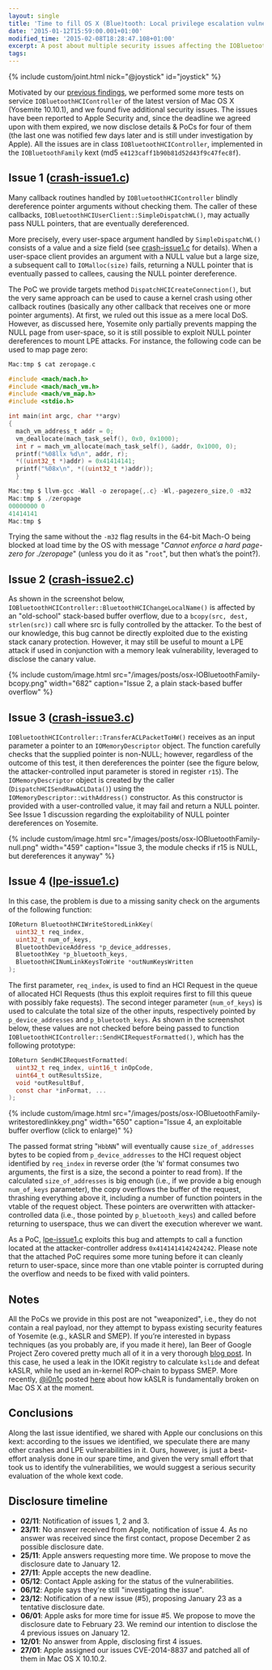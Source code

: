 ```yaml
---
layout: single
title: 'Time to fill OS X (Blue)tooth: Local privilege escalation vulnerabilities in Yosemite'
date: '2015-01-12T15:59:00.001+01:00'
modified_time: '2015-02-08T18:28:47.108+01:00'
excerpt: A post about multiple security issues affecting the IOBluetoothHCIController OS X kernel extension (Yosemite).
tags:
---
```


{% include custom/joint.html nick="@joystick" id="joystick" %}

Motivated by our
[previous findings](http://randomthoughts.greyhats.it/2014/10/osx-local-privilege-escalation.html),
we performed some more tests on service `IOBluetoothHCIController` of the latest
version of Mac OS X (Yosemite 10.10.1), and we found five additional security
issues. The issues have been reported to Apple Security and, since the deadline
we agreed upon with them expired, we now disclose details & PoCs for four of
them (the last one was notified few days later and is still under investigation
by Apple). All the issues are in class `IOBluetoothHCIController`, implemented in
the `IOBluetoothFamily` kext (md5 `e4123caff1b90b81d52d43f9c47fec8f`).


## Issue 1 ([crash-issue1.c](http://goo.gl/8i2y5k)) ##

Many callback routines handled by `IOBluetoothHCIController` blindly dereference
pointer arguments without checking them. The caller of these callbacks,
`IOBluetoothHCIUserClient::SimpleDispatchWL()`, may actually pass NULL pointers,
that are eventually dereferenced.

More precisely, every user-space argument handled by `SimpleDispatchWL()`
consists of a value and a size field (see
[crash-issue1.c](http://goo.gl/8i2y5k) for details). When a user-space client
provides an argument with a NULL value but a large size, a subsequent call to
`IOMalloc(size)` fails, returning a NULL pointer that is eventually passed to
callees, causing the NULL pointer dereference.

The PoC we provide targets method `DispatchHCICreateConnection()`, but the very
same approach can be used to cause a kernel crash using other callback routines
(basically any other callback that receives one or more pointer arguments). At
first, we ruled out this issue as a mere local DoS. However, as discussed here,
Yosemite only partially prevents mapping the NULL page from user-space, so it
is still possible to exploit NULL pointer dereferences to mount LPE
attacks. For instance, the following code can be used to map page zero:

```c
Mac:tmp $ cat zeropage.c

#include <mach/mach.h>
#include <mach/mach_vm.h>
#include <mach/vm_map.h>
#include <stdio.h>

int main(int argc, char **argv)
{
  mach_vm_address_t addr = 0;
  vm_deallocate(mach_task_self(), 0x0, 0x1000);
  int r = mach_vm_allocate(mach_task_self(), &addr, 0x1000, 0);
  printf("%08llx %d\n", addr, r);
  *((uint32_t *)addr) = 0x41414141;
  printf("%08x\n", *((uint32_t *)addr));
  }

Mac:tmp $ llvm-gcc -Wall -o zeropage{,.c} -Wl,-pagezero_size,0 -m32
Mac:tmp $ ./zeropage
00000000 0
41414141
Mac:tmp $
```

Trying the same without the `-m32` flag results in the 64-bit Mach-O being
blocked at load time by the OS with message "_Cannot enforce a hard page-zero
for ./zeropage_" (unless you do it as "`root`", but then what’s the point?).


## Issue 2 ([crash-issue2.c](http://goo.gl/teK3lo)) ##

As shown in the screenshot below,
`IOBluetoothHCIController::BluetoothHCIChangeLocalName()` is affected by an
"old-school" stack-based buffer overflow, due to a `bcopy(src, dest,
strlen(src))` call where src is fully controlled by the attacker. To the best
of our knowledge, this bug cannot be directly exploited due to the existing
stack canary protection. However, it may still be useful to mount a LPE attack
if used in conjunction with a memory leak vulnerability, leveraged to disclose
the canary value.

{% include custom/image.html
  src="/images/posts/osx-IOBluetoothFamily-bcopy.png" width="682"
  caption="Issue 2, a plain stack-based buffer overflow"
%}


## Issue 3 ([crash-issue3.c](http://goo.gl/q0fRLo)) ##

`IOBluetoothHCIController::TransferACLPacketToHW()` receives as an input
parameter a pointer to an `IOMemoryDescriptor` object. The function carefully
checks that the supplied pointer is non-NULL; however, regardless of the
outcome of this test, it then dereferences the pointer (see the figure below,
the attacker-controlled input parameter is stored in register `r15`). The
`IOMemoryDescriptor` object is created by the caller
(`DispatchHCISendRawACLData()`) using the `IOMemoryDescriptor::withAddress()`
constructor. As this constructor is provided with a user-controlled value, it
may fail and return a NULL pointer. See Issue 1 discussion regarding the
exploitability of NULL pointer dereferences on Yosemite.

{% include custom/image.html
  src="/images/posts/osx-IOBluetoothFamily-null.png" width="459"
  caption="Issue 3, the module checks if r15 is NULL, but dereferences it anyway"
%}


## Issue 4 ([lpe-issue1.c](http://goo.gl/EVTTND)) ##

In this case, the problem is due to a missing sanity check on the arguments of
the following function:

```c
IOReturn BluetoothHCIWriteStoredLinkKey(
  uint32_t req_index,
  uint32_t num_of_keys,
  BluetoothDeviceAddress *p_device_addresses,
  BluetoothKey *p_bluetooth_keys,
  BluetoothHCINumLinkKeysToWrite *outNumKeysWritten
);
```

The first parameter, `req_index`, is used to find an HCI Request in the queue
of allocated HCI Requests (thus this exploit requires first to fill this queue
with possibly fake requests). The second integer parameter (`num_of_keys`) is
used to calculate the total size of the other inputs, respectively pointed by
`p_device_addresses` and `p_bluetooth_keys`. As shown in the screenshot below,
these values are not checked before being passed to function
`IOBluetoothHCIController::SendHCIRequestFormatted()`, which has the following
prototype:

```c
IOReturn SendHCIRequestFormatted(
  uint32_t req_index, uint16_t inOpCode,
  uint64_t outResultsSize,
  void *outResultBuf,
  const char *inFormat, ...
);
```

{% include custom/image.html
  src="/images/posts/osx-IOBluetoothFamily-writestoredlinkkey.png" width="650"
  caption="Issue 4, an exploitable buffer overflow (click to enlarge)"
%}

The passed format string "`HbbNN`" will eventually cause `size_of_addresses`
bytes to be copied from `p_device_addresses` to the HCI request object
identified by `req_index` in reverse order (the '`N`' format consumes two
arguments, the first is a size, the second a pointer to read from). If the
calculated `size_of_addresses` is big enough (i.e., if we provide a big enough
`num_of_keys` parameter), the copy overflows the buffer of the request,
thrashing everything above it, including a number of function pointers in the
vtable of the request object. These pointers are overwritten with
attacker-controlled data (i.e., those pointed by `p_bluetooth_keys`) and called
before returning to userspace, thus we can divert the execution wherever we
want.

As a PoC, [lpe-issue1.c](http://goo.gl/EVTTND) exploits this bug and attempts
to call a function located at the attacker-controller address
`0x4141414142424242`. Please note that the attached PoC requires some more
tuning before it can cleanly return to user-space, since more than one vtable
pointer is corrupted during the overflow and needs to be fixed with valid
pointers.


## Notes ##

All the PoCs we provide in this post are not "weaponized", i.e., they do not
contain a real payload, nor they attempt to bypass existing security features
of Yosemite (e.g., kASLR and SMEP). If you’re interested in bypass techniques
(as you probably are, if you made it here), Ian Beer of Google Project Zero
covered pretty much all of it in a very thorough
[blog post](http://googleprojectzero.blogspot.it/2014/11/pwn4fun-spring-2014-safari-part-ii.html). In
this case, he used a leak in the IOKit registry to calculate `kslide` and defeat
kASLR, while he used an in-kernel ROP-chain to bypass SMEP. More recently,
[@i0n1c](https://twitter.com/i0n1c) posted
[here](https://www.sektioneins.de/en/blog/14-12-23-mach_port_kobject.html)
about how kASLR is fundamentally broken on Mac OS X at the moment.


## Conclusions ##

Along the last issue identified, we shared with Apple our conclusions on this
kext: according to the issues we identified, we speculate there are many other
crashes and LPE vulnerabilities in it. Ours, however, is just a best-effort
analysis done in our spare time, and given the very small effort that took us
to identify the vulnerabilities, we would suggest a serious security evaluation
of the whole kext code.


## Disclosure timeline ##

* **02/11**: Notification of issues 1, 2 and 3.
* **23/11**: No answer received from Apple, notification of issue 4. As no answer was received since the first contact, propose December 2 as possible disclosure date.
* **25/11**: Apple answers requesting more time. We propose to move the disclosure date to January 12.
* **27/11**: Apple accepts the new deadline.
* **05/12**: Contact Apple asking for the status of the vulnerabilities.
* **06/12**: Apple says they're still "investigating the issue".
* **23/12**: Notification of a new issue (#5), proposing January 23 as a tentative disclosure date.
* **06/01**: Apple asks for more time for issue #5. We propose to move the disclosure date to February 23. We remind our intention to disclose the 4 previous issues on January 12.
* **12/01**: No answer from Apple, disclosing first 4 issues.
* **27/01**: Apple assigned our issues CVE-2014-8837 and patched all of them in Mac OS X 10.10.2.
